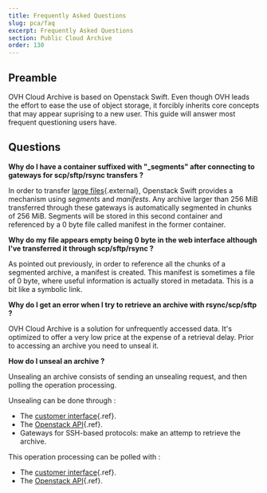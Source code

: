 ```yaml
---
title: Frequently Asked Questions
slug: pca/faq
excerpt: Frequently Asked Questions
section: Public Cloud Archive
order: 130
---
```



## Preamble
OVH Cloud Archive is based on Openstack Swift. Even though OVH leads the effort to ease the use of object storage, it forcibly inherits core concepts that may appear suprising to a new user. This guide will answer most frequent questioning users have.


## Questions
**Why do I have a container suffixed with "_segments" after connecting to gateways for scp/sftp/rsync transfers ?**

In order to transfer [large files](https://docs.openstack.org/developer/swift/overview_large_objects.html){.external}, Openstack Swift provides a mechanism using *segments* and *manifests*. Any archive larger than 256 MiB transferred through these gateways is automatically segmented in chunks of 256 MiB. Segments will be stored in this second container and referenced by a 0 byte file called manifest in the former container.

**Why do my file appears empty being 0 byte in the web interface although I've transferred it through scp/sftp/rsync ?**

As pointed out previously, in order to reference all the chunks of a segmented archive, a manifest is created. This manifest is sometimes a file of 0 byte, where useful information is actually stored in metadata. This is a bit like a symbolic link.

**Why do I get an error when I try to retrieve an archive with rsync/scp/sftp ?**

OVH Cloud Archive is a solution for unfrequently accessed data. It's optimized to offer a very low price at the expense of a retrieval delay. Prior to accessing an archive you need to unseal it.

**How do I unseal an archive ?**

Unsealing an archive consists of sending an unsealing request, and then polling the operation processing.

Unsealing can be done through :

- The [customer interface](../pca_unlock/guide.en-gb.md){.ref}.
- The [Openstack API](../pca_dev/guide.en-gb.md){.ref}.
- Gateways for SSH-based protocols: make an attemp to retrieve the archive.

This operation processing can be polled with :

- The [customer interface](../pca_unlock/guide.en-gb.md){.ref}.
- The [Openstack API](../pca_dev/guide.en-gb.md){.ref}.